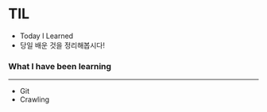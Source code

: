 # TIL
+ Today I Learned
+ 당일 배운 것을 정리해봅시다!


### What I have been learning
----------------------------------------------------------------------------------------------------------------
+ Git
+ Crawling
